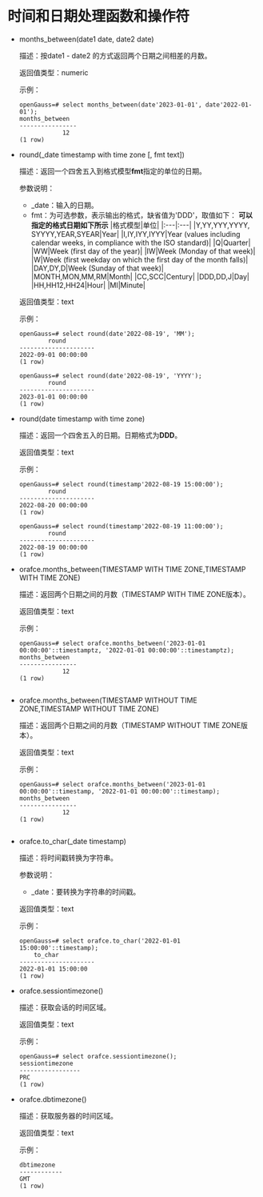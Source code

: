 # 时间和日期处理函数和操作符

-   months_between(date1 date, date2 date)

    描述：按date1 - date2 的方式返回两个日期之间相差的月数。

    返回值类型：numeric

    示例：

    ```
    openGauss=# select months_between(date'2023-01-01', date'2022-01-01');
    months_between
    ----------------
                12
    (1 row)
    ```

-   round(_date timestamp with time zone [, fmt text])

    描述：返回一个四舍五入到格式模型**fmt**指定的单位的日期。

    参数说明：
    - _date：输入的日期。
    - fmt：为可选参数，表示输出的格式，缺省值为'DDD'，取值如下：
    **可以指定的格式日期如下所示**
    |格式模型|单位|
    |:---|:---|
    |Y,YY,YYY,YYYY, <br> SYYYY,YEAR,SYEAR|Year|
    |I,IY,IYY,IYYY|Year (values including calendar weeks, in compliance with the ISO standard)|
    |Q|Quarter|
    |WW|Week (first day of the year)|
    |IW|Week (Monday of that week)|
    |W|Week (first weekday on which the first day of the month falls)|
    |DAY,DY,D|Week (Sunday of that week)|
    |MONTH,MON,MM,RM|Month|
    |CC,SCC|Century|
    |DDD,DD,J|Day|
    |HH,HH12,HH24|Hour|
    |MI|Minute|

    返回值类型：text

    示例：

    ```
    openGauss=# select round(date'2022-08-19', 'MM');
            round
    ---------------------
    2022-09-01 00:00:00
    (1 row)

    openGauss=# select round(date'2022-08-19', 'YYYY');
            round
    ---------------------
    2023-01-01 00:00:00
    (1 row)

    ```

-   round(date timestamp with time zone)

    描述：返回一个四舍五入的日期。日期格式为**DDD**。

    返回值类型：text

    示例：

    ```
    openGauss=# select round(timestamp'2022-08-19 15:00:00');
            round
    ---------------------
    2022-08-20 00:00:00
    (1 row)

    openGauss=# select round(timestamp'2022-08-19 11:00:00');
            round
    ---------------------
    2022-08-19 00:00:00
    (1 row)

    ```

-   orafce.months_between(TIMESTAMP WITH TIME ZONE,TIMESTAMP WITH TIME ZONE)

    描述：返回两个日期之间的月数（TIMESTAMP WITH TIME ZONE版本）。

    返回值类型：text

    示例：

    ```
    openGauss=# select orafce.months_between('2023-01-01 00:00:00'::timestamptz, '2022-01-01 00:00:00'::timestamptz);
    months_between
    ----------------
                12
    (1 row)


    ```

-   orafce.months_between(TIMESTAMP WITHOUT TIME ZONE,TIMESTAMP WITHOUT TIME ZONE)

    描述：返回两个日期之间的月数（TIMESTAMP WITHOUT TIME ZONE版本）。

    返回值类型：text

    示例：

    ```
    openGauss=# select orafce.months_between('2023-01-01 00:00:00'::timestamp, '2022-01-01 00:00:00'::timestamp);
    months_between
    ----------------
                12
    (1 row)


    ```

-   orafce.to_char(_date timestamp)

    描述：将时间戳转换为字符串。

    参数说明：
    - _date：要转换为字符串的时间戳。

    返回值类型：text

    示例：
    ```
    openGauss=# select orafce.to_char('2022-01-01 15:00:00'::timestamp);
        to_char
    ---------------------
    2022-01-01 15:00:00
    (1 row)

    ```

-   orafce.sessiontimezone()

    描述：获取会话的时间区域。

    返回值类型：text

    示例：
    ```
    openGauss=# select orafce.sessiontimezone();
    sessiontimezone
    -----------------
    PRC
    (1 row)

    ```

-   orafce.dbtimezone()

    描述：获取服务器的时间区域。

    返回值类型：text

    示例：
    ```
    dbtimezone
    ------------
    GMT
    (1 row)

    ```